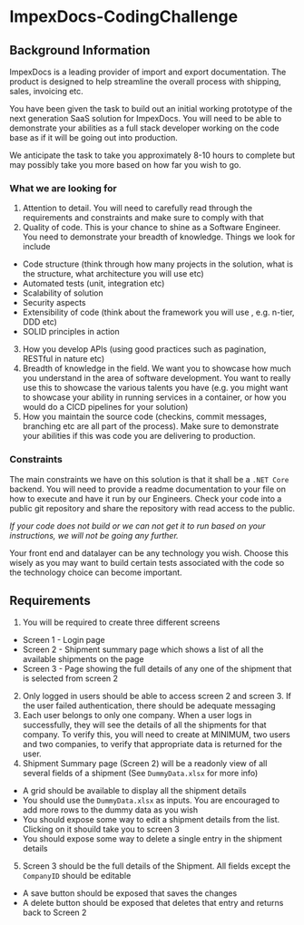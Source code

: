 # ImpexDocs-CodingChallenge

## Background Information

ImpexDocs is a leading provider of import and export documentation. The product is designed to help streamline the overall process with shipping, sales, invoicing etc.

You have been given the task to build out an initial working prototype of the next generation SaaS solution for ImpexDocs. You will need to be able to demonstrate your abilities as a full stack developer working on the code base as if it will be going out into production.

We anticipate the task to take you approximately 8-10 hours to complete but may possibly take you more based on how far you wish to go.

### What we are looking for

1. Attention to detail. You will need to carefully read through the requirements and constraints and make sure to comply with that
2. Quality of code. This is your chance to shine as a Software Engineer. You need to demonstrate your breadth of knowledge. Things we look for include 
  - Code structure (think through how many projects in the solution, what is the structure, what architecture you will use etc)
  - Automated tests (unit, integration etc)
  - Scalability of solution
  - Security aspects
  - Extensibility of code (think about the framework you will use , e.g. n-tier, DDD etc)
  - SOLID principles in action
3. How you develop APIs (using good practices such as pagination, RESTful in nature etc)
4. Breadth of knowledge in the field. We want you to showcase how much you understand in the area of software development. You want to really use this to showcase the various talents you have (e.g. you might want to showcase your ability in running services in a container, or how you would do a CICD pipelines for your solution)
5. How you maintain the source code (checkins, commit messages, branching etc are all part of the process). Make sure to demonstrate your abilities if this was code you are delivering to production.

### Constraints

The main constraints we have on this solution is that it shall be a `.NET Core` backend. You will need to provide a readme documentation to your file on how to execute and have it run by our Engineers. Check your code into a public git repository and share the repository with read access to the public.

*If your code does not build or we can not get it to run based on your instructions, we will not be going any further.*

Your front end and datalayer can be any technology you wish. Choose this wisely as you may want to build certain tests associated with the code so the technology choice can become important.

## Requirements

1. You will be required to create three different screens
  - Screen 1 - Login page
  - Screen 2 - Shipment summary page which shows a list of all the available shipments on the page
  - Screen 3 - Page showing the full details of any one of the shipment that is selected from screen 2
2. Only logged in users should be able to access screen 2 and screen 3. If the user failed authentication, there should be adequate messaging
3. Each user belongs to only one company. When a user logs in successfully, they will see the details of all the shipments for that company. To verify this, you will need to create at MINIMUM, two users and two companies, to verify that appropriate data is returned for the user. 
4. Shipment Summary page (Screen 2) will be a readonly view of all several fields of a shipment (See `DummyData.xlsx` for more info)
  - A grid should be available to display all the shipment details
  - You should use the `DummyData.xlsx` as inputs. You are encouraged to add more rows to the dummy data as you wish
  - You should expose some way to edit a shipment details from the list. Clicking on it shouild take you to screen 3
  - You should expose some way to delete a single entry in the shipment details
5. Screen 3 should be the full details of the Shipment. All fields except the `CompanyID` should be editable
  - A save button should be exposed that saves the changes
  - A delete button should be exposed that deletes that entry and returns back to Screen 2 

